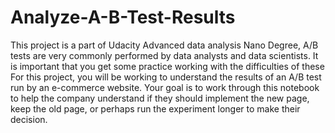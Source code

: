 # Analyze-A-B-Test-Results
This project is a part of Udacity Advanced data analysis Nano Degree,
A/B tests are very commonly performed by data analysts and data scientists. It is important that you get some practice working with the difficulties of these For this project, you will be working to understand the results of an A/B test run by an e-commerce website. Your goal is to work through this notebook to help the company 
understand if they should implement the new page, keep the old page, or perhaps run the experiment longer to make their decision.
